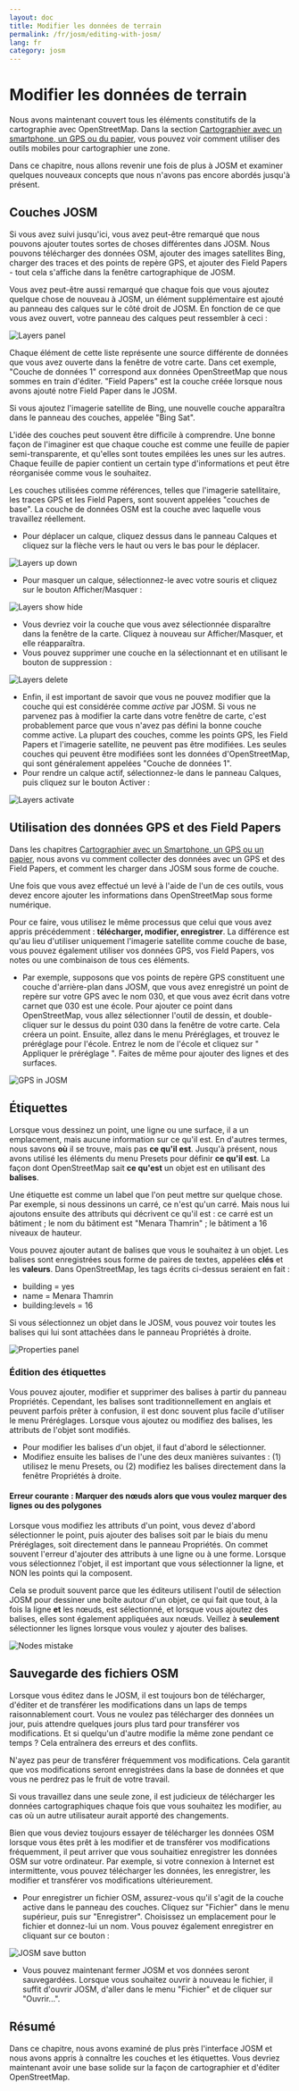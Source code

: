 ```yaml
---
layout: doc
title: Modifier les données de terrain
permalink: /fr/josm/editing-with-josm/
lang: fr
category: josm
---
```


Modifier les données de terrain
==================


Nous avons maintenant couvert tous les éléments constitutifs de la cartographie avec OpenStreetMap. Dans la section [Cartographier avec un smartphone, un GPS ou du papier](/fr/mobile-mapping/), vous pouvez voir comment utiliser des outils mobiles pour cartographier une zone.

Dans ce chapitre, nous allons revenir une fois de plus à JOSM et examiner quelques nouveaux concepts que nous n'avons pas encore abordés jusqu'à présent.

Couches JOSM
-----------
Si vous avez suivi jusqu'ici, vous avez peut-être remarqué que nous pouvons ajouter toutes sortes de choses différentes dans JOSM. Nous pouvons télécharger des données OSM, ajouter des images satellites Bing, charger des traces et des points de repère GPS, et ajouter des Field Papers - tout cela s'affiche dans la fenêtre cartographique de JOSM.

Vous avez peut-être aussi remarqué que chaque fois que vous ajoutez quelque chose de nouveau à JOSM, un élément supplémentaire est ajouté au panneau des calques sur le côté droit de JOSM. En fonction de ce que vous avez ouvert, votre panneau des calques peut ressembler à ceci :

![Layers panel][]

Chaque élément de cette liste représente une source différente de données que vous avez ouverte dans la fenêtre de votre carte. Dans cet exemple, "Couche de données 1" correspond aux données OpenStreetMap que nous sommes en train d'éditer. "Field Papers" est la couche créée lorsque nous avons ajouté notre Field Paper dans le JOSM.

Si vous ajoutez l'imagerie satellite de Bing, une nouvelle couche apparaîtra dans le panneau des couches, appelée "Bing Sat".

L'idée des couches peut souvent être difficile à comprendre. Une bonne façon de l'imaginer est que chaque couche est comme une feuille de papier semi-transparente, et qu'elles sont toutes empilées les unes sur les autres. Chaque feuille de papier contient un certain type d'informations et peut être réorganisée comme vous le souhaitez.

Les couches utilisées comme références, telles que l'imagerie satellitaire, les traces GPS et les Field Papers, sont souvent appelées "couches de base". La couche de données OSM est la couche avec laquelle vous travaillez réellement.

- Pour déplacer un calque, cliquez dessus dans le panneau Calques et cliquez sur la flèche vers le haut ou vers le bas pour le déplacer.

![Layers up down][]

- Pour masquer un calque, sélectionnez-le avec votre souris et cliquez sur le bouton Afficher/Masquer :

![Layers show hide][]

- Vous devriez voir la couche que vous avez sélectionnée disparaître dans la fenêtre de la carte. Cliquez à nouveau sur Afficher/Masquer, et elle réapparaîtra.
- Vous pouvez supprimer une couche en la sélectionnant et en utilisant le bouton de suppression :

![Layers delete][]

- Enfin, il est important de savoir que vous ne pouvez modifier que la couche qui est considérée comme *active* par JOSM. Si vous ne parvenez pas à modifier la carte dans votre fenêtre de carte, c'est probablement parce que vous n'avez pas défini la bonne couche comme active. La plupart des couches, comme les points GPS, les Field Papers et l'imagerie satellite, ne peuvent pas être modifiées. Les seules couches qui peuvent être modifiées sont les données d'OpenStreetMap, qui sont généralement appelées "Couche de données 1".
- Pour rendre un calque actif, sélectionnez-le dans le panneau Calques, puis cliquez sur le bouton Activer :

![Layers activate][]


Utilisation des données GPS et des Field Papers
-------------------------------
Dans les chapitres [Cartographier avec un Smartphone, un GPS ou un papier](/fr/mobile-mapping/), nous avons vu comment collecter des données avec un GPS et des Field Papers, et comment les charger dans JOSM sous forme de couche.

Une fois que vous avez effectué un levé à l'aide de l'un de ces outils, vous devez encore ajouter les informations dans OpenStreetMap sous forme numérique.

Pour ce faire, vous utilisez le même processus que celui que vous avez appris précédemment : **télécharger, modifier, enregistrer**. La différence est qu'au lieu d'utiliser uniquement l'imagerie satellite comme couche de base, vous pouvez également utiliser vos données GPS, vos Field Papers, vos notes ou une combinaison de tous ces éléments.

- Par exemple, supposons que vos points de repère GPS constituent une couche d'arrière-plan dans JOSM, que vous avez enregistré un point de repère sur votre GPS avec le nom 030, et que vous avez écrit dans votre carnet que 030 est une école. Pour ajouter ce point dans OpenStreetMap, vous allez sélectionner l'outil de dessin, et double-cliquer sur le dessus du point 030 dans la fenêtre de votre carte. Cela créera un point. Ensuite, allez dans le menu Préréglages, et trouvez le préréglage pour l'école. Entrez le nom de l'école et cliquez sur " Appliquer le préréglage ". Faites de même pour ajouter des lignes et des surfaces.

![GPS in JOSM][]

Étiquettes
----
Lorsque vous dessinez un point, une ligne ou une surface, il a un emplacement, mais aucune information sur ce qu'il est. En d'autres termes, nous savons **où** il se trouve, mais pas **ce qu'il est**. Jusqu'à présent, nous avons utilisé les éléments du menu Presets pour définir **ce qu'il est**. La façon dont OpenStreetMap sait **ce qu'est** un objet est en utilisant des **balises**.

Une étiquette est comme un label que l'on peut mettre sur quelque chose. Par exemple, si nous dessinons un carré, ce n'est qu'un carré. Mais nous lui ajoutons ensuite des attributs qui décrivent ce qu'il est : ce carré est un bâtiment ; le nom du bâtiment est "Menara Thamrin" ; le bâtiment a 16 niveaux de hauteur.

Vous pouvez ajouter autant de balises que vous le souhaitez à un objet. Les balises sont enregistrées sous forme de paires de textes, appelées **clés** et les **valeurs**. Dans OpenStreetMap, les tags écrits ci-dessus seraient en fait :

-   building = yes
-   name = Menara Thamrin
-   building:levels = 16

Si vous sélectionnez un objet dans le JOSM, vous pouvez voir toutes les balises qui lui sont attachées dans le panneau Propriétés à droite.

![Properties panel][]

### Édition des étiquettes

Vous pouvez ajouter, modifier et supprimer des balises à partir du panneau Propriétés. Cependant, les balises sont traditionnellement en anglais et peuvent parfois prêter à confusion, il est donc souvent plus facile d'utiliser le menu Préréglages. Lorsque vous ajoutez ou modifiez des balises, les attributs de l'objet sont modifiés.

- Pour modifier les balises d'un objet, il faut d'abord le sélectionner.
- Modifiez ensuite les balises de l'une des deux manières suivantes : (1) utilisez le menu Presets, ou (2) modifiez les balises directement dans la fenêtre Propriétés à droite.

#### Erreur courante : Marquer des nœuds alors que vous voulez marquer des lignes ou des polygones

Lorsque vous modifiez les attributs d'un point, vous devez d'abord sélectionner le point, puis ajouter des balises soit par le biais du menu Préréglages, soit directement dans le panneau Propriétés. On commet souvent l'erreur d'ajouter des attributs à une ligne ou à une forme. Lorsque vous sélectionnez l'objet, il est important que vous
sélectionner la ligne, et NON les points qui la composent.

Cela se produit souvent parce que les éditeurs utilisent l'outil de sélection JOSM pour dessiner une boîte autour d'un objet, ce qui fait que tout, à la fois la ligne **et** les nœuds, est sélectionné, et lorsque vous ajoutez des balises, elles sont également appliquées aux nœuds. Veillez à **seulement** sélectionner les lignes lorsque vous voulez y ajouter des balises.

![Nodes mistake][]

Sauvegarde des fichiers OSM
----------------
Lorsque vous éditez dans le JOSM, il est toujours bon de télécharger, d'éditer et de transférer les modifications dans un laps de temps raisonnablement court. Vous ne voulez pas télécharger des données un jour, puis attendre quelques jours plus tard pour transférer vos modifications. Et si quelqu'un d'autre modifie la même zone pendant ce temps ? Cela entraînera des erreurs et des conflits.

N'ayez pas peur de transférer fréquemment vos modifications. Cela garantit que vos modifications seront enregistrées dans la base de données et que vous ne perdrez pas le fruit de votre travail.

Si vous travaillez dans une seule zone, il est judicieux de télécharger les données cartographiques chaque fois que vous souhaitez les modifier, au cas où un autre utilisateur aurait apporté des changements.

Bien que vous deviez toujours essayer de télécharger les données OSM lorsque vous êtes prêt à les modifier et de transférer vos modifications fréquemment, il peut arriver que vous souhaitiez enregistrer les données OSM sur votre ordinateur. Par exemple, si votre connexion à Internet est intermittente, vous pouvez télécharger les données, les enregistrer, les modifier et transférer vos modifications ultérieurement.

- Pour enregistrer un fichier OSM, assurez-vous qu'il s'agit de la couche active dans le panneau des couches. Cliquez sur "Fichier" dans le menu supérieur, puis sur "Enregistrer". Choisissez un emplacement pour le fichier et donnez-lui un nom. Vous pouvez également enregistrer en cliquant sur ce bouton :

![JOSM save button][]

- Vous pouvez maintenant fermer JOSM et vos données seront sauvegardées. Lorsque vous souhaitez ouvrir à nouveau le fichier, il suffit d'ouvrir JOSM, d'aller dans le menu "Fichier" et de cliquer sur "Ouvrir...".

Résumé
-------
Dans ce chapitre, nous avons examiné de plus près l'interface JOSM et nous avons appris à connaître les couches et les étiquettes. Vous devriez maintenant avoir une base solide sur la façon de cartographier et d'éditer OpenStreetMap.


[Layers panel]: /images/josm/josm_layers-panel.png
[Layers up down]: /images/josm/josm_layers-panel-up-down.png
[Layers show hide]: /images/josm/josm_layers-panel-show-hide.png
[Layers delete]: /images/josm/josm_layers-panel-delete.png
[Layers activate]: /images/josm/josm_layers-panel-activate.png
[GPS in JOSM]: /images/josm/josm_gps-layer.png
[Properties panel]: /images/josm/josm_properties-panel.png
[Nodes mistake]: /images/josm/josm_nodes-selected-mistake.png
[JOSM save button]: /images/josm/josm_save-button.png